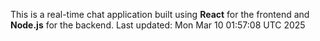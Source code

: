 This is a real-time chat application built using **React** for the frontend and **Node.js** for the backend.
Last updated: Mon Mar 10 01:57:08 UTC 2025
